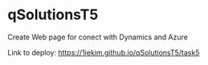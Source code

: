 # qSolutionsT5
Create Web page for conect with Dynamics and Azure

Link to deploy:
https://1iekim.github.io/qSolutionsT5/task5
